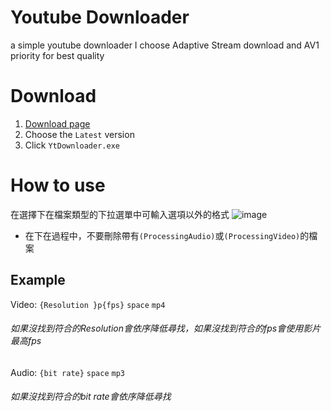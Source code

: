# Youtube Downloader
a simple youtube downloader 
I choose Adaptive Stream download and AV1 priority for best quality

# Download
1. [Download page](https://github.com/ck4vm06/YtDownloader/releases)
2. Choose the `Latest` version
3. Click `YtDownloader.exe`

# How to use
在選擇下在檔案類型的下拉選單中可輸入選項以外的格式
![image](https://github.com/user-attachments/assets/681bcf15-3dbb-460c-91d0-ab5b3aec88fa)
* 在下在過程中，不要刪除帶有`(ProcessingAudio)`或`(ProcessingVideo)`的檔案
## Example
Video: `{Resolution }p{fps}` `space` `mp4`
###### 如果沒找到符合的Resolution會依序降低尋找，如果沒找到符合的fps會使用影片最高fps
Audio: `{bit rate}` `space` `mp3`
###### 如果沒找到符合的bit rate會依序降低尋找
